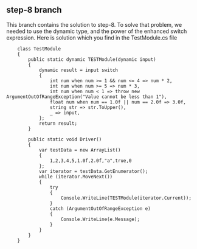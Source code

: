 ﻿## step-8 branch
This branch contains the solution to step-8. To solve that problem, we needed to use the dynamic type, and 
the power of the enhanced switch expression. Here is solution which you find in the TestModule.cs file

```
    class TestModule
    {
        public static dynamic TESTModule(dynamic input)
        {
            dynamic result = input switch
            {
                int num when num >= 1 && num <= 4 => num * 2,
                int num when num >= 5 => num * 3,
                int num when num < 1 => throw new ArgumentOutOfRangeException("Value cannot be less than 1"),
                float num when num == 1.0f || num == 2.0f => 3.0f,
                string str => str.ToUpper(),
                _ => input,
            };
            return result;
        }

        public static void Driver()
        {
            var testData = new ArrayList()
            {
                1,2,3,4,5,1.0f,2.0f,"a",true,0
            };
            var iterator = testData.GetEnumerator();
            while (iterator.MoveNext())
            {
                try
                {
                    Console.WriteLine(TESTModule(iterator.Current));
                }
                catch (ArgumentOutOfRangeException e)
                {
                    Console.WriteLine(e.Message);
                }
            }
        }
    }
```
